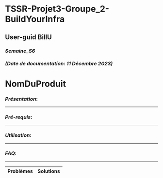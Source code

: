 # TSSR-Projet3-Groupe_2-BuildYourInfra
## User-guid BillU 
### _Semaine_S6_
### _(Date de documentation: 11 Décembre 2023)_

# **NomDuProduit**

### **_Présentation_**:
________


### **_Pré-requis_**:
________


### **_Utilisation_**:
________


### _**FAQ**_:
________

| **Problèmes** | **Solutions** |
|-----|--------|
